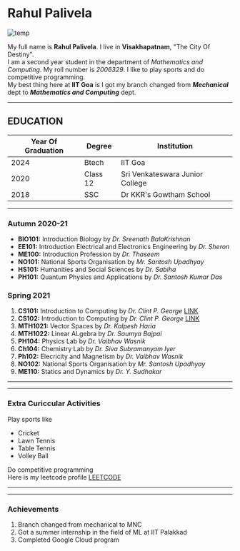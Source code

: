 
# Rahul Palivela


![temp](/Users/rahulpalivela/Documents/GitHub/rahulpalivela18.github.io/IMG_20220527_150740.jpg)  

My full name is **Rahul Palivela**. I live in **Visakhapatnam**, "The City Of Destiny".  
I am a second year student in the department of _Mathematics and Computing_. My roll number is _2006329_. I like to play sports and do competitive programming.  
My best thing here at **IIT Goa** is I got my branch changed from _**Mechanical**_ dept to _**Mathematics and Computing**_ dept.

* * *

**EDUCATION**
-------------
| Year Of Graduation      | Degree | Institution | 
| ----------- | ----------- | ----------- |
| 2024      | Btech       | IIT Goa|
| 2020   | Class 12        |Sri Venkateswara Junior College|
|2018 | SSC| Dr KKR's Gowtham School|
* * *

### **Autumn 2020-21**

*   **BIO101:** Introduction Biology by _Dr. Sreenath BalaKrishnan_
*   **EE101:** Introduction Electrical and Electronics Engineering by _Dr. Sheron_
*   **ME100:** Introduction Profession by _Dr. Thaseem_
*   **NO101:** National Sports Organisation by _Mr. Santosh Upadhyay_
*   **HS101:** Humanities and Social Sciences by _Dr. Sabiha_
*   **PH101:** Quantum Physics and Applications by _Dr. Santosh Kumar Das_

  

### **Spring 2021**

1.  **CS101:** Introduction to Computing by _Dr. Clint P. George_ [LINK](https://clintpgeorge.github.io/cs-101/autumn-2021/)
2.  **CS102:** Introduction to Computing by _Dr. Clint P. George_ [LINK](https://clintpgeorge.github.io/cs-102/spring-2022/)
3.  **MTH1021:** Vector Spaces by _Dr. Kalpesh Haria_
4.  **MTH1022:** Linear ALgebra by _Dr. Saumya Bajpai_
5.  **PH104:** Physics Lab by _Dr. Vaibhav Wasnik_
6.  **Ch104:** Chemistry Lab by _Dr. Siva Subramanyam Iyer_
7.  **Ph102:** Elecricity and Magnetism by _Dr. Vaibhav Wasnik_
8.  **NO102:** National Sports Organisation by _Mr. Santosh Upadhyay_
9.  **ME110:** Statics and Dynamics by _Dr. Y. Sudhakar_

* * *

* * *

### **Extra Curiccular Activities**

Play sports like

*   Cricket
*   Lawn Tennis
*   Table Tennis
*   Volley Ball

Do competitive programming  
Here is my leetcode profile [LEETCODE](https://leetcode.com/Palivela_Rahul/)

* * *

* * *

### **Achievements**

1.  Branch changed from mechanical to MNC
2.  Got a summer internship in the field of ML at IIT Palakkad
3.  Completed Google Cloud program